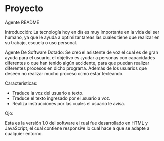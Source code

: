 # Proyecto
Agente 
README

Introducción:
La tecnología hoy en día es muy importante en la vida del ser humano, ya que le ayuda a optimizar tareas las cuales tiene que realizar en su trabajo, escuela o uso personal. 

Agente De Software Dotado:
Se creó el asistente de voz el cual es de gran ayuda para el usuario, el objetivo es ayudar a personas con capacidades diferentes o que han tenido algún accidente, para que puedan realizar diferentes procesos en dicho programa. Además de los usuarios que deseen no realizar mucho proceso como estar tecleando.

Características:

- Traduce la voz del usuario a texto.
- Traduce el texto ingresado por el usuario a voz.
- Realiza instrucciones por las cuales el usuario le avisa.

Ojo:

Esta es la versión 1.0 del software el cual fue desarrollado en HTML y JavaScript, el cual contiene responsive lo cual hace a que se adapte a cualquier entorno.

